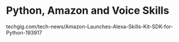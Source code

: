 # Python, Amazon and Voice Skills

techgig.com/tech-news/Amazon-Launches-Alexa-Skills-Kit-SDK-for-Python-193917
